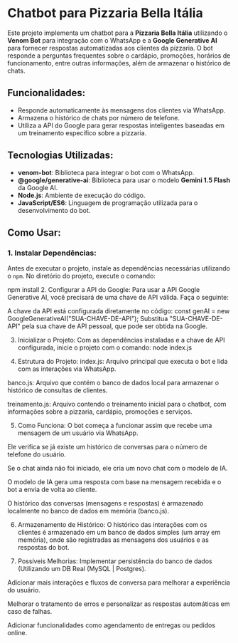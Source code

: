 # Chatbot para Pizzaria Bella Itália

Este projeto implementa um chatbot para a **Pizzaria Bella Itália** utilizando o **Venom Bot** para integração com o WhatsApp e a **Google Generative AI** para fornecer respostas automatizadas aos clientes da pizzaria. O bot responde a perguntas frequentes sobre o cardápio, promoções, horários de funcionamento, entre outras informações, além de armazenar o histórico de chats.

## Funcionalidades:
- Responde automaticamente às mensagens dos clientes via WhatsApp.
- Armazena o histórico de chats por número de telefone.
- Utiliza a API do Google para gerar respostas inteligentes baseadas em um treinamento específico sobre a pizzaria.

## Tecnologias Utilizadas:
- **venom-bot**: Biblioteca para integrar o bot com o WhatsApp.
- **@google/generative-ai**: Biblioteca para usar o modelo **Gemini 1.5 Flash** da Google AI.
- **Node.js**: Ambiente de execução do código.
- **JavaScript/ES6**: Linguagem de programação utilizada para o desenvolvimento do bot.

## Como Usar:

### 1. Instalar Dependências:
Antes de executar o projeto, instale as dependências necessárias utilizando o `npm`. No diretório do projeto, execute o comando:

npm install
2. Configurar a API do Google:
Para usar a API Google Generative AI, você precisará de uma chave de API válida. Faça o seguinte:

A chave da API está configurada diretamente no código:
const genAI = new GoogleGenerativeAI("SUA-CHAVE-DE-API");
Substitua "SUA-CHAVE-DE-API" pela sua chave de API pessoal, que pode ser obtida na Google.

3. Inicializar o Projeto:
Com as dependências instaladas e a chave de API configurada, inicie o projeto com o comando:
node index.js

4. Estrutura do Projeto:
index.js: Arquivo principal que executa o bot e lida com as interações via WhatsApp.

banco.js: Arquivo que contém o banco de dados local para armazenar o histórico de consultas de clientes.

treinamento.js: Arquivo contendo o treinamento inicial para o chatbot, com informações sobre a pizzaria, cardápio, promoções e serviços.

5. Como Funciona:
O bot começa a funcionar assim que recebe uma mensagem de um usuário via WhatsApp.

Ele verifica se já existe um histórico de conversas para o número de telefone do usuário.

Se o chat ainda não foi iniciado, ele cria um novo chat com o modelo de IA.

O modelo de IA gera uma resposta com base na mensagem recebida e o bot a envia de volta ao cliente.

O histórico das conversas (mensagens e respostas) é armazenado localmente no banco de dados em memória (banco.js).

6. Armazenamento de Histórico:
O histórico das interações com os clientes é armazenado em um banco de dados simples (um array em memória), onde são registradas as mensagens dos usuários e as respostas do bot.

7. Possíveis Melhorias:
Implementar persistência do banco de dados (Utilizando um DB Real (MySQL | Postgres).

Adicionar mais interações e fluxos de conversa para melhorar a experiência do usuário.

Melhorar o tratamento de erros e personalizar as respostas automáticas em caso de falhas.

Adicionar funcionalidades como agendamento de entregas ou pedidos online.
